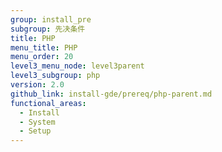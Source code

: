 ```yaml
---
group: install_pre
subgroup: 先决条件
title: PHP
menu_title: PHP
menu_order: 20
level3_menu_node: level3parent
level3_subgroup: php
version: 2.0
github_link: install-gde/prereq/php-parent.md
functional_areas:
  - Install
  - System
  - Setup
---
```



